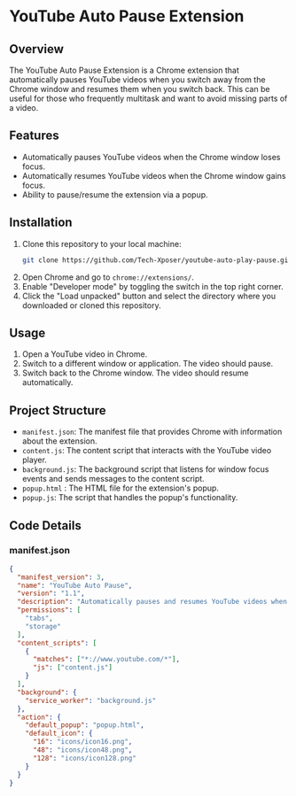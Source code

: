 
# YouTube Auto Pause Extension

## Overview
The YouTube Auto Pause Extension is a Chrome extension that automatically pauses YouTube videos when you switch away from the Chrome window and resumes them when you switch back. This can be useful for those who frequently multitask and want to avoid missing parts of a video.

## Features
- Automatically pauses YouTube videos when the Chrome window loses focus.
- Automatically resumes YouTube videos when the Chrome window gains focus.
- Ability to pause/resume the extension via a popup.


## Installation
1. Clone this repository to your local machine:
   ```sh
   git clone https://github.com/Tech-Xposer/youtube-auto-play-pause.git

2. Open Chrome and go to `chrome://extensions/`.
3. Enable "Developer mode" by toggling the switch in the top right corner.
4. Click the "Load unpacked" button and select the directory where you downloaded or cloned this repository.

## Usage
1. Open a YouTube video in Chrome.
2. Switch to a different window or application. The video should pause.
3. Switch back to the Chrome window. The video should resume automatically.

## Project Structure
- `manifest.json`: The manifest file that provides Chrome with information about the extension.
- `content.js`: The content script that interacts with the YouTube video player.
- `background.js`: The background script that listens for window focus events and sends messages to the content script.
- `popup.html` : The HTML file for the extension's popup.
- `popup.js`: The script that handles the popup's functionality.
## Code Details
### manifest.json
```json
{
  "manifest_version": 3,
  "name": "YouTube Auto Pause",
  "version": "1.1",
  "description": "Automatically pauses and resumes YouTube videos when switching windows.",
  "permissions": [
    "tabs",
    "storage"
  ],
  "content_scripts": [
    {
      "matches": ["*://www.youtube.com/*"],
      "js": ["content.js"]
    }
  ],
  "background": {
    "service_worker": "background.js"
  },
  "action": {
    "default_popup": "popup.html",
    "default_icon": {
      "16": "icons/icon16.png",
      "48": "icons/icon48.png",
      "128": "icons/icon128.png"
    }
  }
}
